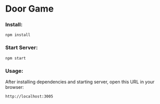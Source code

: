 # Door Game

### Install:

`npm install`

### Start Server:

`npm start`

### Usage:

After installing dependencies and starting server, open this URL in your browser:

`http://localhost:3005`
